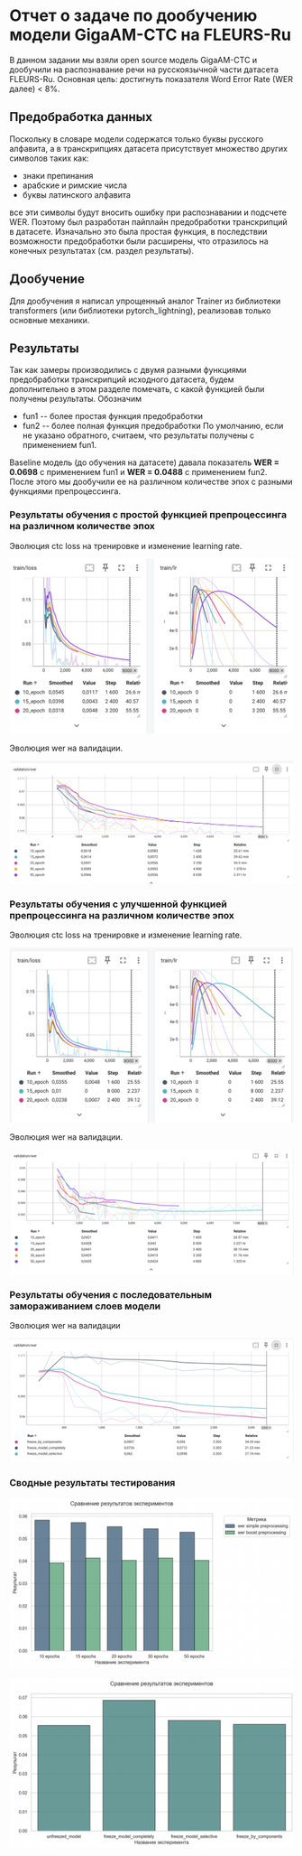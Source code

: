 # Отчет о задаче по дообучению модели GigaAM-CTC на FLEURS-Ru

В данном задании мы взяли open source модель GigaAM-CTC и дообучили на распознавание речи на русскоязычной части датасета FLEURS-Ru.
Основная цель: достигнуть показателя Word Error Rate (WER далее) < 8%.

## Предобработка данных

Поскольку в словаре модели содержатся только буквы русского алфавита, а в транскрипциях датасета присутствует множество
других символов таких как:
- знаки препинания
- арабские и римские числа
- буквы латинского алфавита

все эти символы будут вносить ошибку при распознавании и подсчете WER. Поэтому был разработан пайплайн предобработки 
транскрипций в датасете. Изначально это была простая функция, в последствии возможности предобработки были расширены, что
отразилось на конечных результатах (см. раздел результаты).

## Дообучение

Для дообучения я написал упрощенный аналог Trainer из библиотеки transformers (или библиотеки pytorch_lightning), реализовав только основные механики.

## Результаты

Так как замеры производились с двумя разными функциями предобработки транскрипций исходного датасета, будем дополнительно
в этом разделе помечать, с какой функцией были получены результаты. Обозначим
- fun1 -- более простая функция предобработки
- fun2 -- более полная функция предобработки
По умолчанию, если не указано обратного, считаем, что результаты получены с применением fun1.

Baseline модель (до обучения на датасете) давала показатель __WER = 0.0698__ с применением fun1 и __WER = 0.0488__ с применением fun2. После этого мы дообучили ее на различном количестве эпох с разными функциями препроцессинга.

### Результаты обучения с простой функцией препроцессинга на различном количестве эпох

Эволюция ctc loss на тренировке и изменение learning rate.

![training loss и learning rate](/docs/images/train_simple_preprocessing.png)

Эволюция wer на валидации.

![Эволюция wer на валидации](/docs/images/wer_simple_preprocessing.png)

### Результаты обучения с улучшенной функцией препроцессинга на различном количестве эпох

Эволюция ctc loss на тренировке и изменение learning rate.

![training loss и learning rate](/docs/images/training_boost_preprocessing.png)

Эволюция wer на валидации.

![Эволюция wer на валидации](/docs/images/wer_boost_preprocessing.png)

### Результаты обучения с последовательным замораживанием слоев модели

Эволюция wer на валидации

![Эволюция wer на валидации](/docs/images/wer_freezing.png)

### Сводные результаты тестирования

![Сравнительная оценка модели с различными функциями препроцессинга](/docs/images/results_per_epochs.png)

![Сравнительная оценка wer на модели с заморозкой слоев](/docs/images/results_per_freezing.png)